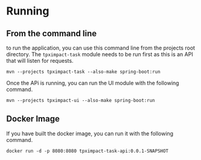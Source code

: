 # Running 

## From the command line
to run the application, you can use this command line from the projects root directory.
The `tpximpact-task` module needs to be run first as this is an API that will listen for requests.
```shell
mvn --projects tpximpact-task --also-make spring-boot:run
```

Once the APi is running, you can run the UI module with the following command.
```shell
mvn --projects tpximpact-ui --also-make spring-boot:run
```

## Docker Image
If you have built the docker image, you can run it with the following command.
```shell
docker run -d -p 8080:8080 tpximpact-task-api:0.0.1-SNAPSHOT
```